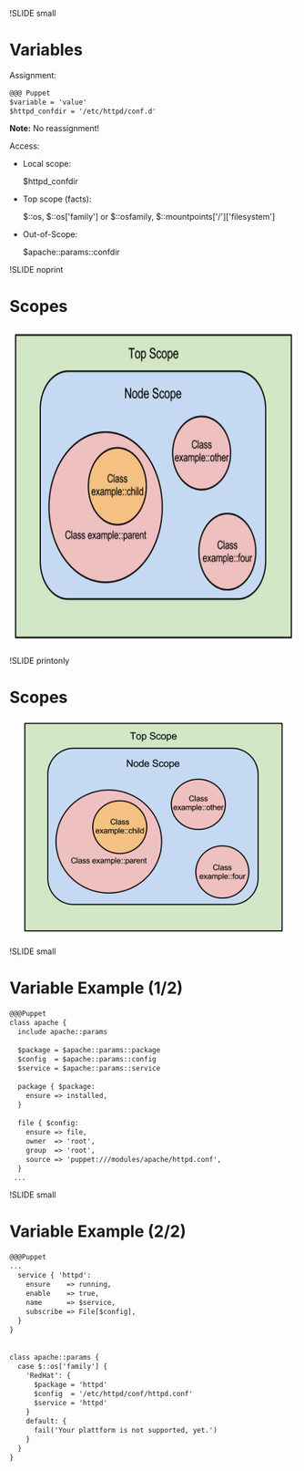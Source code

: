 !SLIDE small
# Variables

Assignment:

    @@@ Puppet
    $variable = 'value'
    $httpd_confdir = '/etc/httpd/conf.d'

**Note:** No reassignment!

Access:

* Local scope:

    $httpd_confdir

* Top scope (facts):

    $::os, $::os['family'] or $::osfamily, $::mountpoints['/']['filesystem']

* Out-of-Scope:

    $apache::params::confdir


!SLIDE noprint
# Scopes

<center><img src="./_images/scope-euler-diagram.png" style="width:687px;height:560px;" alt="Scopes"></center>


!SLIDE printonly
# Scopes

<center><img src="./_images/scope-euler-diagram.png" style="width:470px;height:384px;" alt="Scopes"></center>


!SLIDE small
# Variable Example (1/2)

    @@@Puppet
    class apache {
      include apache::params

      $package = $apache::params::package
      $config  = $apache::params::config
      $service = $apache::params::service

      package { $package:
        ensure => installed,
      }

      file { $config:
        ensure => file,
        owner  => 'root',
        group  => 'root',
        source => 'puppet:///modules/apache/httpd.conf',
      }
     ...

!SLIDE small
# Variable Example (2/2)

    @@@Puppet
    ...
      service { 'httpd':
        ensure    => running,
        enable    => true,
        name      => $service,
        subscribe => File[$config],
      }
    }


    class apache::params {
      case $::os['family'] {
        'RedHat': {
          $package = 'httpd'
          $config  = '/etc/httpd/conf/httpd.conf'
          $service = 'httpd'
        }
        default: {
          fail('Your plattform is not supported, yet.')
        }
      }
    }
